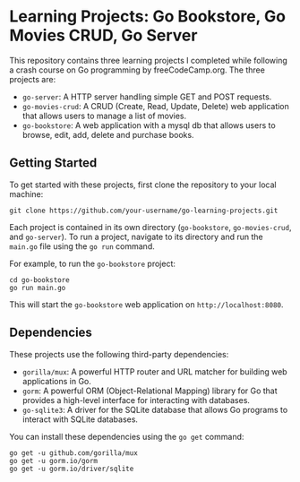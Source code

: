 # Learning Projects: Go Bookstore, Go Movies CRUD, Go Server

This repository contains three learning projects I completed while following a crash course on Go programming by freeCodeCamp.org. The three projects are:

- `go-server`: A HTTP server handling simple GET and POST requests.
- `go-movies-crud`: A CRUD (Create, Read, Update, Delete) web application that allows users to manage a list of movies.
- `go-bookstore`: A web application with a mysql db that allows users to browse, edit, add, delete and purchase books.


## Getting Started

To get started with these projects, first clone the repository to your local machine:

```
git clone https://github.com/your-username/go-learning-projects.git
```

Each project is contained in its own directory (`go-bookstore`, `go-movies-crud`, and `go-server`). To run a project, navigate to its directory and run the `main.go` file using the `go run` command.

For example, to run the `go-bookstore` project:

```
cd go-bookstore
go run main.go
```

This will start the `go-bookstore` web application on `http://localhost:8080`.

## Dependencies

These projects use the following third-party dependencies:

- `gorilla/mux`: A powerful HTTP router and URL matcher for building web applications in Go.
- `gorm`: A powerful ORM (Object-Relational Mapping) library for Go that provides a high-level interface for interacting with databases.
- `go-sqlite3`: A driver for the SQLite database that allows Go programs to interact with SQLite databases.

You can install these dependencies using the `go get` command:

```
go get -u github.com/gorilla/mux
go get -u gorm.io/gorm
go get -u gorm.io/driver/sqlite
```
